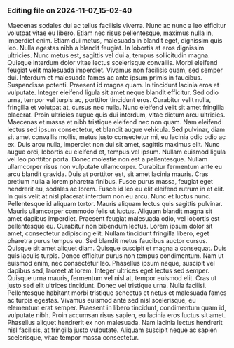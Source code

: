 

### Editing file on 2024-11-07_15-02-40

Maecenas sodales dui ac tellus facilisis viverra. Nunc ac nunc a leo efficitur volutpat vitae eu libero. Etiam nec risus pellentesque, maximus nulla in, imperdiet enim. Etiam dui metus, malesuada in blandit eget, dignissim quis leo. Nulla egestas nibh a blandit feugiat. In lobortis at eros dignissim ultricies. Nunc metus est, sagittis vel dui a, tempus sollicitudin magna. Quisque interdum dolor vitae lectus scelerisque convallis. Morbi eleifend feugiat velit malesuada imperdiet. Vivamus non facilisis quam, sed semper dui. Interdum et malesuada fames ac ante ipsum primis in faucibus. Suspendisse potenti. Praesent id magna quam. In tincidunt lacinia eros et vulputate. Integer eleifend ligula sit amet neque blandit efficitur.
Sed odio urna, tempor vel turpis ac, porttitor tincidunt eros. Curabitur velit nulla, fringilla et volutpat at, cursus nec nulla. Nunc eleifend velit sit amet fringilla placerat. Proin ultricies augue quis dui interdum, vitae dictum arcu ultricies. Maecenas et massa et nibh tristique eleifend nec non quam. Nam eleifend lectus sed ipsum consectetur, et blandit augue vehicula. Sed pulvinar, diam sit amet convallis mollis, metus justo consectetur mi, eu lacinia odio odio ac ex. Duis arcu nulla, imperdiet non dui sit amet, sagittis maximus elit. Nunc augue orci, lobortis eu eleifend et, tempus vel ipsum. Nullam euismod ligula vel leo porttitor porta. Donec molestie non est a pellentesque. Nullam ullamcorper risus non vulputate ullamcorper. Curabitur fermentum ante eu arcu blandit gravida. Duis at porttitor est, sit amet lacinia mauris. Cras pretium nulla a lorem pharetra finibus.
Fusce purus massa, feugiat eget hendrerit eu, sodales ac lorem. Fusce id leo eu elit eleifend rutrum in et elit. In quis velit at nisl placerat interdum non eu arcu. Nunc et luctus nunc. Pellentesque id aliquam tortor. Mauris aliquam lectus quis sagittis pulvinar. Mauris ullamcorper commodo felis ut luctus. Aliquam blandit magna sit amet dapibus imperdiet. Praesent feugiat malesuada odio, vel lobortis est pellentesque eu. Curabitur non bibendum lectus. Lorem ipsum dolor sit amet, consectetur adipiscing elit. Nullam tincidunt fringilla libero, eget pharetra purus tempus eu. Sed blandit metus faucibus auctor cursus. Quisque sit amet aliquet diam. Quisque suscipit et magna a consequat. Duis quis iaculis turpis.
Donec efficitur purus non tempus condimentum. Nam ut euismod enim, nec consectetur leo. Phasellus ipsum neque, suscipit vel dapibus sed, laoreet at lorem. Integer ultrices eget lectus sed semper. Quisque urna mauris, fermentum vel nisl at, tempor euismod elit. Cras ut justo sed elit ultrices tincidunt. Donec vel tristique urna. Nulla facilisi. Pellentesque habitant morbi tristique senectus et netus et malesuada fames ac turpis egestas. Vivamus euismod ante sed nisl scelerisque, eu elementum erat semper. Praesent in libero tincidunt, condimentum quam id, vulputate nibh. Proin accumsan risus sapien, eu lacinia eros luctus sit amet. Phasellus aliquet hendrerit ex non malesuada. Nam lacinia lectus hendrerit nisl facilisis, at fringilla justo vulputate. Aliquam suscipit neque ac sapien scelerisque, vitae tempor massa consectetur.


